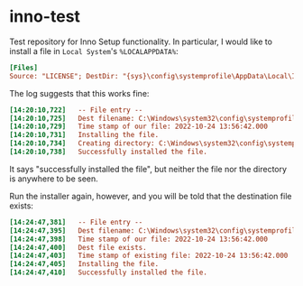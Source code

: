 # inno-test

Test repository for Inno Setup functionality. In particular, I would like to install
a file in `Local System`'s `%LOCALAPPDATA%`:

```ini
[Files]
Source: "LICENSE"; DestDir: "{sys}\config\systemprofile\AppData\Local\InnoTest"; Flags: ignoreversion
```

The log suggests that this works fine:

```ini
[14:20:10,722]   -- File entry --
[14:20:10,725]   Dest filename: C:\Windows\system32\config\systemprofile\AppData\Local\InnoTest\LICENSE
[14:20:10,729]   Time stamp of our file: 2022-10-24 13:56:42.000
[14:20:10,731]   Installing the file.
[14:20:10,734]   Creating directory: C:\Windows\system32\config\systemprofile\AppData\Local\InnoTest
[14:20:10,738]   Successfully installed the file.
```

It says "successfully installed the file", but neither the file nor the directory is anywhere to be seen.

Run the installer again, however, and you will be told that the destination file exists:

```ini
[14:24:47,381]   -- File entry --
[14:24:47,395]   Dest filename: C:\Windows\system32\config\systemprofile\AppData\Local\InnoTest\LICENSE
[14:24:47,398]   Time stamp of our file: 2022-10-24 13:56:42.000
[14:24:47,400]   Dest file exists.
[14:24:47,403]   Time stamp of existing file: 2022-10-24 13:56:42.000
[14:24:47,405]   Installing the file.
[14:24:47,410]   Successfully installed the file.
```
